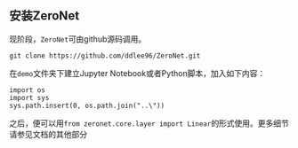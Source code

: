 ## 安装ZeroNet

现阶段，`ZeroNet`可由github源码调用。

```
git clone https://github.com/ddlee96/ZeroNet.git
```

在`demo`文件夹下建立Jupyter Notebook或者Python脚本，加入如下内容：

```
import os
import sys
sys.path.insert(0, os.path.join("..\"))
```

之后，便可以用`from zeronet.core.layer import Linear`的形式使用。更多细节请参见文档的其他部分